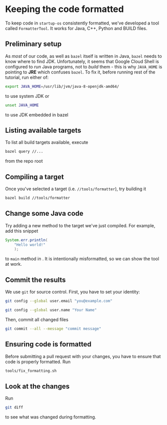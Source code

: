 # Keeping the code formatted

To keep code in `startup-os` consistently formatted,
we've developed a tool called `FormatterTool`.
It works for Java, C++, Python and BUILD files.


## Preliminary setup
As _most_ of our code, as well as `bazel` itself is written in Java, `bazel` needs
to know where to find JDK. Unfortunately, it seems that Google Cloud Shell is configured to
*run* Java programs, not to _build_ them - this is why `JAVA_HOME` is pointing to **JRE**
which confuses `bazel`. To fix it, before running rest of the tutorial, run either of:
```bash
export JAVA_HOME=/usr/lib/jvm/java-8-openjdk-amd64/
```
to use system JDK or
```bash
unset JAVA_HOME
```
to use JDK embedded in bazel

## Listing available targets

To list all build targets available, execute 
```bash
bazel query //...
```
from the repo root

## Compiling a target

Once you've selected a target (i.e. `//tools/formatter`),
try building it
```bash
bazel build //tools/formatter
```

## Change some Java code
Try adding a new method to the target we've just compiled.
For example, add this snippet
```java
System.err.println(
	"Hello world!"
	);
```
to `main` method in 
<walkthrough-editor-open-file 
	filePath="startup-os/tools/formatter/FormatterTool.java" 
	text="FormatterTool.java">
</walkthrough-editor-open-file>.
It is intentionally misformatted, so we can show the tool at work.

## Commit the results
We use `git` for source control. First, you have to set your identity:
```bash
git config --global user.email "you@example.com"
```

```bash
git config --global user.name "Your Name"
```

Then, commit all changed files
```bash
git commit --all --message "commit message"
```

## Ensuring code is formatted
Before submitting a pull request with your changes,
you have to ensure that code is properly formatted. 
Run 
```bash
tools/fix_formatting.sh
```

## Look at the changes
Run
```bash
git diff
```
to see what was changed during formatting.
